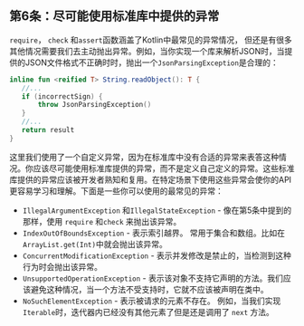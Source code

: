 ## 第6条：尽可能使用标准库中提供的异常

`require`， `check` 和`assert`函数涵盖了Kotlin中最常见的异常情况， 但还是有很多其他情况需要我们去主动抛出异常。例如，当你实现一个库来解析JSON时，当提供的JSON文件格式不正确时时，抛出一个`JsonParsingException`是合理的：

``` kotlin
inline fun <reified T> String.readObject(): T {
   //...
   if (incorrectSign) {
       throw JsonParsingException()
   }
   //...
   return result
}
```

这里我们使用了一个自定义异常，因为在标准库中没有合适的异常来表答这种情况。你应该尽可能使用标准库提供的异常，而不是定义自己定义的异常。这些标准库提供的异常应该被开发者熟知和复用。在特定场景下使用这些异常会使你的API更容易学习和理解。下面是一些你可以使用的最常见的异常：

- `IllegalArgumentException` 和`IllegalStateException` - 像在第5条中提到的那样，使用 `require` 和`check` 来抛出该异常。
- `IndexOutOfBoundsException` - 表示索引越界。 常用于集合和数组。比如在 `ArrayList.get(Int)`中就会抛出该异常。
- `ConcurrentModificationException` - 表示并发修改是禁止的，当检测到这种行为时会抛出该异常。
- `UnsupportedOperationException` - 表示该对象不支持它声明的方法。我们应该避免这种情况，当一个方法不受支持时，它就不应该被声明在类中。
- `NoSuchElementException` - 表示被请求的元素不存在。 例如，当我们实现`Iterable`时，迭代器内已经没有其他元素了但是还是调用了 `next` 方法。